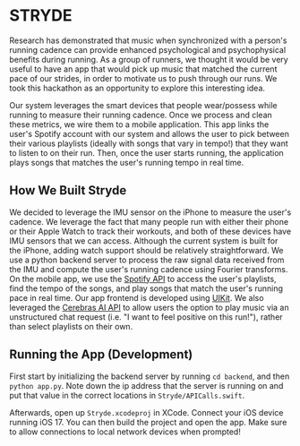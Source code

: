 # STRYDE

Research has demonstrated that music when synchronized with a person's running cadence can provide enhanced psychological and psychophysical benefits during running. As a group of runners, we thought it would be very useful to have an app that would pick up music that matched the current pace of our strides, in order to motivate us to push through our runs. We took this hackathon as an opportunity to explore this interesting idea.

Our system leverages the smart devices that people wear/possess while running to measure their running cadence. Once we process and clean these metrics, we wire them to a mobile application. This app links the user's Spotify account with our system and allows the user to pick between their various playlists (ideally with songs that vary in tempo!) that they want to listen to on their run. Then, once the user starts running, the application plays songs that matches the user's running tempo in real time.

## How We Built Stryde

We decided to leverage the IMU sensor on the iPhone to measure the user's cadence. We leverage the fact that many people run with either their phone or their Apple Watch to track their workouts, and both of these devices have IMU sensors that we can access. Although the current system is built for the iPhone, adding watch support should be relatively straightforward. We use a python backend server to process the raw signal data received from the IMU and compute the user's running cadence using Fourier transforms. On the mobile app, we use the [Spotify API](https://developer.spotify.com/documentation/web-api) to access the user's playlists, find the tempo of the songs, and play songs that match the user's running pace in real time. Our app frontend is developed using [UIKit](https://developer.apple.com/documentation/uikit/). We also leveraged the [Cerebras AI API](http://cerebras.ai) to allow users the option to play music via an unstructured chat request (i.e. "I want to feel positive on this run!"), rather than select playlists on their own.

## Running the App (Development)

First start by initializing the backend server by running `cd backend`, and then `python app.py`. Note down the ip address that the server is running on and put that value in the correct locations in `Stryde/APICalls.swift`.

Afterwards, open up `Stryde.xcodeproj` in XCode. Connect your iOS device running iOS 17. You can then build the project and open the app. Make sure to allow connections to local network devices when prompted!
